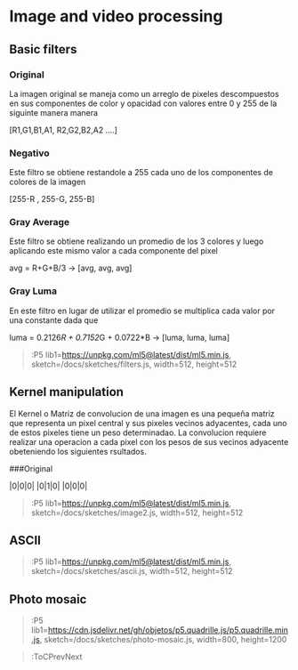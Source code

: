 # Image and video processing

## Basic filters

### Original
La imagen original se maneja como un arreglo de pixeles descompuestos en sus componentes de color y opacidad con valores entre 0 y 255 de la siguinte manera manera 

[R1,G1,B1,A1,  R2,G2,B2,A2  ....]

### Negativo
Este filtro se obtiene restandole a 255 cada uno de los componentes de colores de la imagen  

[255-R , 255-G, 255-B]

### Gray Average
Este filtro se obtiene realizando un promedio de los 3 colores y luego aplicando este mismo valor a cada componente del pixel 

avg = R+G+B/3  ->  [avg, avg, avg]  

### Gray Luma
En este filtro en lugar de utilizar el promedio se multiplica cada valor por una constante dada que 

luma = 0.2126*R + 0.7152*G + 0.0722*B -> [luma, luma, luma]

> :P5 lib1=https://unpkg.com/ml5@latest/dist/ml5.min.js, sketch=/docs/sketches/filters.js, width=512, height=512


## Kernel manipulation
El Kernel o Matriz de convolucion de una imagen es una pequeña matriz que representa un pixel central y sus pixeles vecinos adyacentes, cada uno de estos pixeles tiene un peso determinadao.
La convolucion requiere realizar una operacion a cada pixel con los pesos de sus vecinos adyacente obeteniendo los siguientes rsultados.

###Original

|0|0|0|
|0|1|0|
|0|0|0|


> :P5 lib1=https://unpkg.com/ml5@latest/dist/ml5.min.js, sketch=/docs/sketches/image2.js, width=512, height=512

## ASCII
> :P5 lib1=https://unpkg.com/ml5@latest/dist/ml5.min.js, sketch=/docs/sketches/ascii.js, width=512, height=512

## Photo mosaic
> :P5 lib1=https://cdn.jsdelivr.net/gh/objetos/p5.quadrille.js/p5.quadrille.min.js, sketch=/docs/sketches/photo-mosaic.js, width=800, height=1200

> :ToCPrevNext
